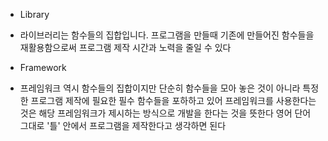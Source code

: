 - Library
- 라이브러리는 함수들의 집합입니다. 프로그램을 만들때 기존에 만들어진 함수들을 재활용함으로써 프로그램 제작 시간과 노력을 줄일 수 있다 

- Framework
- 프레임워크 역시 함수들의 집합이지만 단순히 함수들을 모아 놓은 것이 아니라 특정한 프로그램 제작에 필요한 필수 함수들을 포하하고 있어 프레임워크를 사용한다는 것은 
 해당 프레임워크가 제시하는 방식으로 개발을 한다는 것을 뜻한다 영어 단어 그대로 '틀' 안에서 프로그램을 제작한다고 생각하면 된다 